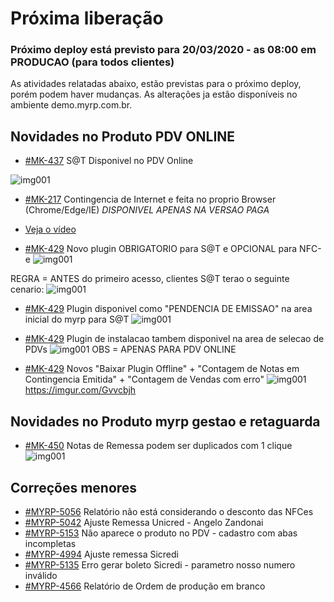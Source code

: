 # Próxima liberação

### Próximo deploy está previsto para 20/03/2020 - as 08:00 em PRODUCAO (para todos clientes)
As atividades relatadas abaixo, estão previstas para o próximo deploy, porém podem haver mudanças. 
As alterações ja estão disponíveis no ambiente demo.myrp.com.br.

## Novidades no Produto PDV ONLINE ## 

* [#MK-437](https://devmyrp.atlassian.net/browse/MK-437) S@T Disponivel no PDV Online 

![img001](https://i.imgur.com/Lm1MPvt.jpg)


* [#MK-217](https://devmyrp.atlassian.net/browse/MK-217) Contingencia de Internet e feita no proprio Browser (Chrome/Edge/IE) *DISPONIVEL APENAS NA VERSAO PAGA*
* [Veja o vídeo](https://recordit.co/BPdYEAEYNB)


* [#MK-429](https://devmyrp.atlassian.net/browse/MK-429) Novo plugin OBRIGATORIO para S@T e OPCIONAL para NFC-e 
![img001](https://i.imgur.com/8xa9W6d.jpg)


REGRA = ANTES do primeiro acesso, clientes S@T terao o seguinte cenario:
![img001](https://s3.us-west-2.amazonaws.com/secure.notion-static.com/3702e989-6571-40d5-bbbb-a1d0232291c0/bloqueiototal.gif?X-Amz-Algorithm=AWS4-HMAC-SHA256&X-Amz-Credential=AKIAT73L2G45O3KS52Y5%2F20200703%2Fus-west-2%2Fs3%2Faws4_request&X-Amz-Date=20200703T122957Z&X-Amz-Expires=86400&X-Amz-Signature=b8e40e6cebaa96f42a316a1517bf11c01929d92984bc7ec056738b3258bfb951&X-Amz-SignedHeaders=host)


* [#MK-429](https://devmyrp.atlassian.net/browse/MK-429) Plugin disponivel como "PENDENCIA DE EMISSAO" na area inicial do myrp para S@T 
![img001](https://i.imgur.com/8xa9W6d.jpg)


* [#MK-429](https://devmyrp.atlassian.net/browse/MK-429) Plugin de instalacao tambem disponivel na area de selecao de PDVs
![img001](https://imgur.com/a3pQb2x)
OBS = APENAS PARA PDV ONLINE 


* [#MK-429](https://devmyrp.atlassian.net/browse/MK-429) Novos "Baixar Plugin Offline" + "Contagem de Notas em Contingencia Emitida" + "Contagem de Vendas com erro" 
![img001](https://imgur.com/a3pQb2x)https://imgur.com/Gvvcbjh


## Novidades no Produto myrp gestao e retaguarda ##
* [#MK-450](https://devmyrp.atlassian.net/browse/MK-450) Notas de Remessa podem ser duplicados com 1 clique
![img001](https://imgur.com/CZgQCYd)

## Correções menores ## 
* [#MYRP-5056](https://devmyrp.atlassian.net/browse/MYRP-5056) Relatório não está considerando o desconto das NFCes
* [#MYRP-5042](https://devmyrp.atlassian.net/browse/MYRP-5042) Ajuste Remessa Unicred - Angelo Zandonai
* [#MYRP-5153](https://devmyrp.atlassian.net/browse/MYRP-5153) Não aparece o produto no PDV - cadastro com abas incompletas
* [#MYRP-4994](https://devmyrp.atlassian.net/browse/MYRP-4994) Ajuste remessa Sicredi
* [#MYRP-5135](https://devmyrp.atlassian.net/browse/MYRP-5135) Erro gerar boleto Sicredi - parametro nosso numero inválido
* [#MYRP-4566](https://devmyrp.atlassian.net/browse/MYRP-4566) Relatório de Ordem de produção em branco


